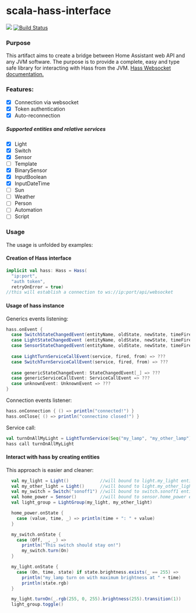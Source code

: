 # scala-hass-interface
[![](https://jitpack.io/v/edobrb/scala-hass-interface.svg)](https://jitpack.io/#edobrb/scala-hass-interface)
[![Build Status](https://travis-ci.com/edobrb/scala-hass-interface.svg?branch=master)](https://travis-ci.com/edobrb/scala-hass-interface)
### Purpose
This artifact aims to create a bridge between Home Assistant web API and any JVM software.
The purpose is to provide a complete, easy and type safe library for interacting with Hass from the JVM.
[Hass Websocket documentation.](https://developers.home-assistant.io/docs/api/websocket/)

### Features:
- [x] Connection via websocket
- [x] Token authentication
- [x] Auto-reconnection
##### Supported entities and relative services
- [x] Light
- [x] Switch
- [x] Sensor
- [ ] Template
- [x] BinarySensor
- [x] InputBoolean
- [x] InputDateTime
- [ ] Sun
- [ ] Weather
- [ ] Person
- [ ] Automation
- [ ] Script

### Usage

The usage is unfolded by examples:

#### Creation of Hass interface
```scala
implicit val hass: Hass = Hass(
  "ip:port", 
  "auth token", 
  retryOnError = true) 
//this will establish a connection to ws://ip:port/api/websocket
```

#### Usage of hass instance
Generics events listening:
```scala
hass.onEvent {
  case SwitchStateChangedEvent(entityName, oldState, newState, timeFired, origin) => ???
  case LightStateChangedEvent (entityName, oldState, newState, timeFired, origin) => ???
  case SensorStateChangedEvent(entityName, oldState, newState, timeFired, origin) => ???
 
  case LightTurnServiceCallEvent(service, fired, from) => ???
  case SwitchTurnServiceCallEvent(service, fired, from) => ???
 
  case genericStateChangeEvent: StateChangedEvent[_] => ???
  case genericServiceCallEvent: ServiceCallEvent => ???
  case unknownEvent: UnknownEvent => ???
}
```
Connection events listener:
```scala
hass.onConnection { () => println("connected!") }
hass.onClose{ () => println("connectino closed!") }
```
Service call:
```scala
val turnOnAllMyLight = LightTurnService(Seq("my_lamp", "my_other_lamp"), On).brightness(255)
hass call turnOnAllMyLight
```

#### Interact with hass by creating entities
This approach is easier and cleaner:
```scala
  val my_light = Light()            //will bound to light.my_light entity
  val my_other_light = Light()      //will bound to light.my_other_light entity
  val my_switch = Switch("sonoff1") //will bound to switch.sonoff1 entity
  val home_power = Sensor()         //will bound to sensor.home_power entity
  val light_group = LightGroup(my_light, my_other_light)

  home_power.onState {
    case (value, time, _) => println(time + ": " + value)
  }

  my_switch.onState {
    case (Off, _, _) => 
      println("This switch should stay on!")
      my_switch.turn(On)
  }

  my_light.onState {
    case (On, time, state) if state.brightness.exists(_ == 255) => 
      println("my_lamp turn on with maximum brightness at " + time)
      println(state.rgb)
  }

  my_light.turnOn(_.rgb(255, 0, 255).brightness(255).transition(1))
  light_group.toggle()
```